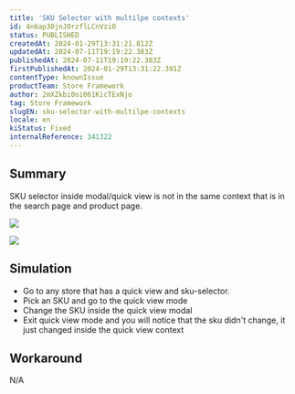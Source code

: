 ```yaml
---
title: 'SKU Selector with multilpe contexts'
id: 4n6ap30jnJOrzflLCnVziO
status: PUBLISHED
createdAt: 2024-01-29T13:31:21.812Z
updatedAt: 2024-07-11T19:19:22.383Z
publishedAt: 2024-07-11T19:19:22.383Z
firstPublishedAt: 2024-01-29T13:31:22.391Z
contentType: knownIssue
productTeam: Store Framework
author: 2mXZkbi0oi061KicTExNjo
tag: Store Framework
slugEN: sku-selector-with-multilpe-contexts
locale: en
kiStatus: Fixed
internalReference: 341322
---
```


## Summary



SKU selector inside modal/quick view is not in the same context that is in the search page and product page.

 ![](https://vtexhelp.zendesk.com/attachments/token/zIQ15WW7s1Zo24Z1I5tFT4H3y/?name=image.png)


 ![](https://vtexhelp.zendesk.com/attachments/token/gnAeV75W2Sip3Pl1zfQyAiWOI/?name=image.png)


##

## Simulation



- Go to any store that has a quick view and sku-selector.
- Pick an SKU and go to the quick view mode
- Change the SKU inside the quick view modal
- Exit quick view mode and you will notice that the sku didn't change, it just changed inside the quick view context


##

## Workaround


N/A

